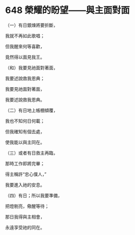 # 648 榮耀的盼望——與主面對面

（一）有日銀煉將要折斷，

我就不再如此歌唱；

但我醒來何等喜歡，

竟然得以面見我王。

（和）我要見祂面對著面，

我要述說救我恩典；

我要見祂面對著面，

我要述說救我恩典。

（二）有日地上帳棚傾覆，

我也不知何日何載；

但我確知有個去處，

使我能以與主同在。

（三）或者有日救主再臨，

那時工作即將完畢；

得主稱許“忠心僕人，”

我要進入祂的安息。

（四）有日；所以我要準備，

把燈剔亮，儆醒等待；

那日我得與主相會，

永遠享受祂的同在。

